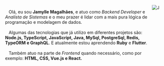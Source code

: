 
<img src="https://lh3.googleusercontent.com/-1wLOQouNlxw/YBA3XZgrucI/AAAAAAAAFEg/dDkmNcmTAzgn1keSviv7DoXOJrhq99QegCLcBGAsYHQ/image.png" align="right" alt="J">

<p align="left">
  &nbsp;&nbsp;&nbsp;Olá, eu sou <b>Jamylle Magalhães</b>, e atuo como <i>Backend Developer</i> e <i>Analista de Sistemas</i> e o meu prazer é lidar com a mais pura lógica de programação e modelagem de dados. <br><br>
  &nbsp;&nbsp;&nbsp;Algumas das tecnologias que já utilizo em diferentes projetos são: <b>Node.js, TypeScript, JavaScript, Java, MySql, PostgreSql, Redis, TypeORM e GraphQL</b>. E atualmente estou aprendendo <b>Ruby</b> e <b>Flutter</b>.<br><br>
  &nbsp;&nbsp;&nbsp;Também atuo na parte de <i>Frontend</i> quando necessário, como por exemplo: <b>HTML, CSS, Vue.js e React<b/>.
</p>



